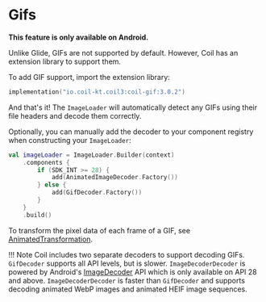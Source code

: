 # Gifs

**This feature is only available on Android.**

Unlike Glide, GIFs are not supported by default. However, Coil has an extension library to support them.

To add GIF support, import the extension library:

```kotlin
implementation("io.coil-kt.coil3:coil-gif:3.0.2")
```

And that's it! The `ImageLoader` will automatically detect any GIFs using their file headers and decode them correctly.

Optionally, you can manually add the decoder to your component registry when constructing your `ImageLoader`:

```kotlin
val imageLoader = ImageLoader.Builder(context)
    .components {
        if (SDK_INT >= 28) {
            add(AnimatedImageDecoder.Factory())
        } else {
            add(GifDecoder.Factory())
        }
    }
    .build()
```

To transform the pixel data of each frame of a GIF, see [AnimatedTransformation](/coil/api/coil-gif/coil3.gif/-animated-transformation).

!!! Note
    Coil includes two separate decoders to support decoding GIFs. `GifDecoder` supports all API levels, but is slower. `ImageDecoderDecoder` is powered by Android's [ImageDecoder](https://developer.android.com/reference/android/graphics/ImageDecoder) API which is only available on API 28 and above. `ImageDecoderDecoder` is faster than `GifDecoder` and supports decoding animated WebP images and animated HEIF image sequences.
